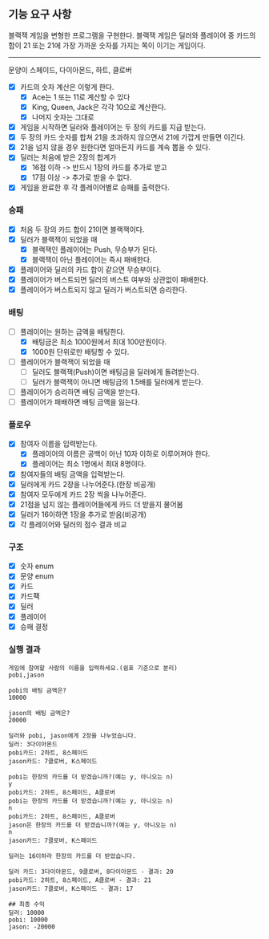 ## 기능 요구 사항

블랙잭 게임을 변형한 프로그램을 구현한다. 블랙잭 게임은 딜러와 플레이어 중 카드의 합이 21 또는 21에 가장 가까운 숫자를 가지는 쪽이 이기는 게임이다.

---

문양이 스페이드, 다이아몬드, 하트, 클로버
- [x] 카드의 숫자 계산은 이렇게 한다.
  - [x] Ace는 1 또는 11로 계산할 수 있다
  - [x] King, Queen, Jack은 각각 10으로 계산한다.
  - [x] 나머지 숫자는 그대로

- [x] 게임을 시작하면 딜러와 플레이어는 두 장의 카드를 지급 받는다.
- [x] 두 장의 카드 숫자를 합쳐 21을 초과하지 않으면서 21에 가깝게 만들면 이긴다.
- [x] 21을 넘지 않을 경우 원한다면 얼마든지 카드를 계속 뽑을 수 있다.
- [x] 딜러는 처음에 받은 2장의 합계가 
  - [x] 16점 이하 -> 반드시 1장의 카드를 추가로 받고
  - [x] 17점 이상 -> 추가로 받을 수 없다.
- [x] 게임을 완료한 후 각 플레이어별로 승패를 출력한다.

### 승패
- [x] 처음 두 장의 카드 합이 21이면 블랙잭이다.
- [x] 딜러가 블랙잭이 되었을 때
  - [x] 블랙잭인 플레이어는 Push, 무승부가 된다.
  - [x] 블랙잭이 아닌 플레이어는 즉시 패배한다.
- [x] 플레이어와 딜러의 카드 합이 같으면 무승부이다.
- [x] 플레이어가 버스트되면 딜러의 버스트 여부와 상관없이 패배한다.
- [x] 플레이어가 버스트되지 않고 딜러가 버스트되면 승리한다.

### 배팅
- [ ] 플레이어는 원하는 금액을 배팅한다.
  - [x] 배팅금은 최소 1000원에서 최대 100만원이다.
  - [x] 1000원 단위로만 배팅할 수 있다.
- [ ] 플레이어가 블랙잭이 되었을 때
  - [ ] 딜러도 블랙잭(Push)이면 배팅금을 딜러에게 돌려받는다.
  - [ ] 딜러가 블랙잭이 아니면 배팅금의 1.5배를 딜러에게 받는다.
- [ ] 플레이어가 승리하면 배팅 금액을 받는다.
- [ ] 플레이어가 패배하면 배팅 금액을 잃는다.

### 플로우
- [x] 참여자 이름을 입력받는다.
  - [x] 플레이어의 이름은 공백이 아닌 10자 이하로 이루어져야 한다.
  - [x] 플레이어는 최소 1명에서 최대 8명이다.
- [x] 참여자들의 배팅 금액을 입력받는다.
- [x] 딜러에게 카드 2장을 나누어준다.(한장 비공개)
- [x] 참여자 모두에게 카드 2장 씩을 나누어준다.
- [x] 21점을 넘지 않는 플레이어들에게 카드 더 받을지 물어봄
- [x] 딜러가 16이하면 1장을 추가로 받음(비공개)
- [x] 각 플레이어와 딜러의 점수 결과 비교

### 구조
- [x] 숫자 enum
- [x] 문양 enum
- [x] 카드
- [x] 카드팩
- [x] 딜러
- [x] 플레이어
- [x] 승패 결정

### 실행 결과
```
게임에 참여할 사람의 이름을 입력하세요.(쉼표 기준으로 분리)
pobi,jason

pobi의 배팅 금액은?
10000

jason의 배팅 금액은?
20000

딜러와 pobi, jason에게 2장을 나누었습니다.
딜러: 3다이아몬드
pobi카드: 2하트, 8스페이드
jason카드: 7클로버, K스페이드

pobi는 한장의 카드를 더 받겠습니까?(예는 y, 아니오는 n)
y
pobi카드: 2하트, 8스페이드, A클로버
pobi는 한장의 카드를 더 받겠습니까?(예는 y, 아니오는 n)
n
pobi카드: 2하트, 8스페이드, A클로버
jason은 한장의 카드를 더 받겠습니까?(예는 y, 아니오는 n)
n
jason카드: 7클로버, K스페이드

딜러는 16이하라 한장의 카드를 더 받았습니다.

딜러 카드: 3다이아몬드, 9클로버, 8다이아몬드 - 결과: 20
pobi카드: 2하트, 8스페이드, A클로버 - 결과: 21
jason카드: 7클로버, K스페이드 - 결과: 17

## 최종 수익
딜러: 10000
pobi: 10000 
jason: -20000
```
